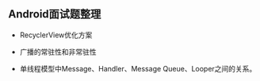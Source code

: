 ## Android面试题整理

- RecyclerView优化方案



- 广播的常驻性和非常驻性



- 单线程模型中Message、Handler、Message Queue、Looper之间的关系。

